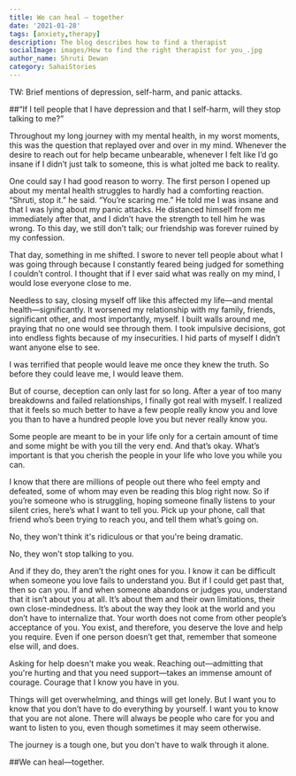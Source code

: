 ```yaml
---  
title: We can heal — together
date: '2021-01-28'  
tags: [anxiety,therapy]  
description: The blog describes how to find a therapist  
socialImage: images/How to find the right therapist for you_.jpg
author_name: Shruti Dewan
category: SahaiStories
---  
```


TW: Brief mentions of depression, self-harm, and panic attacks.

##“If I tell people that I have depression and that I self-harm, will they stop talking to me?”

Throughout my long journey with my mental health, in my worst moments, this was the question that replayed over and over in my mind. Whenever the desire to reach out for help became unbearable, whenever I felt like I’d go insane if I didn’t just talk to someone, this is what jolted me back to reality.

 One could say I had good reason to worry. The first person I opened up about my mental health struggles to hardly had a comforting reaction. “Shruti, stop it.” he said. “You’re scaring me.” He told me I was insane and that I was lying about my panic attacks. He distanced himself from me immediately after that, and I didn’t have the strength to tell him he was wrong. To this day, we still don’t talk; our friendship was forever ruined by my confession.
 
That day, something in me shifted. I swore to never tell people about what I was going through because I constantly feared being judged for something I couldn’t control. I thought that if I ever said what was really on my mind, I would lose everyone close to me.

Needless to say, closing myself off like this affected my life—and mental health—significantly. It worsened my relationship with my family, friends, significant other, and most importantly, myself. I built walls around me, praying that no one would see through them. I took impulsive decisions, got into endless fights because of my insecurities. I hid parts of myself I didn’t want anyone else to see.

I was terrified that people would leave me once they knew the truth. So before they could leave me, I would leave them.

But of course, deception can only last for so long. After a year of too many breakdowns and failed relationships, I finally got real with myself. I realized that it feels so much better to have a few people really know you and love you than to have a hundred people love you but never really know you.

Some people are meant to be in your life only for a certain amount of time and some might be with you till the very end. And that’s okay. What’s important is that you cherish the people in your life who love you while you can.

I know that there are millions of people out there who feel empty and defeated, some of whom may even be reading this blog right now. So if you’re someone who is struggling, hoping someone finally listens to your silent cries, here’s what I want to tell you. Pick up your phone, call that friend who’s been trying to reach you, and tell them what’s going on.

No, they won't think it's ridiculous or that you're being dramatic.

No, they won't stop talking to you.

And if they do, they aren’t the right ones for you. I know it can be difficult when someone you love fails to understand you. But if I could get past that, then so can you.
If and when someone abandons or judges you, understand that it isn’t about you at all. It’s about them and their own limitations, their own close-mindedness. It’s about the way they look at the world and you don’t have to internalize that. Your worth does not come from other people’s acceptance of you. You exist, and therefore, you deserve the love and help you require. Even if one person doesn’t get that, remember that someone else will, and does.

Asking for help doesn't make you weak. Reaching out—admitting that you're hurting and that you need support—takes an immense amount of courage. Courage that I know you have in you.

Things will get overwhelming, and things will get lonely. But I want you to know that you don’t have to do everything by yourself. I want you to know that you are not alone. There will always be people who care for you and want to listen to you, even though sometimes it may seem otherwise.

The journey is a tough one, but you don't have to walk through it alone.

##We can heal—together.
